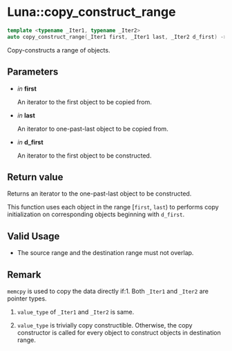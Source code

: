 # Luna::copy_construct_range

```c++
template <typename _Iter1, typename _Iter2>
auto copy_construct_range(_Iter1 first, _Iter1 last, _Iter2 d_first) -> enable_if_t<!Impl::copy_construct_range_is_value_type_trivial< _Iter1, _Iter2 >::value, _Iter2 >
```

Copy-constructs a range of objects. 



## Parameters
* *in* **first**

    An iterator to the first object to be copied from. 

* *in* **last**

    An iterator to one-past-last object to be copied from. 

* *in* **d_first**

    An iterator to the first object to be constructed. 

## Return value
Returns an iterator to the one-past-last object to be constructed.


This function uses each object in the range [`first`, `last`) to performs copy initialization on corresponding objects beginning with `d_first`. 

## Valid Usage
* The source range and the destination range must not overlap. 

## Remark
`memcpy` is used to copy the data directly if:1. Both `_Iter1` and `_Iter2` are pointer types.

1. `value_type` of `_Iter1` and `_Iter2` is same.

1. `value_type` is trivially copy constructible. Otherwise, the copy constructor is called for every object to construct objects in destination range. 

